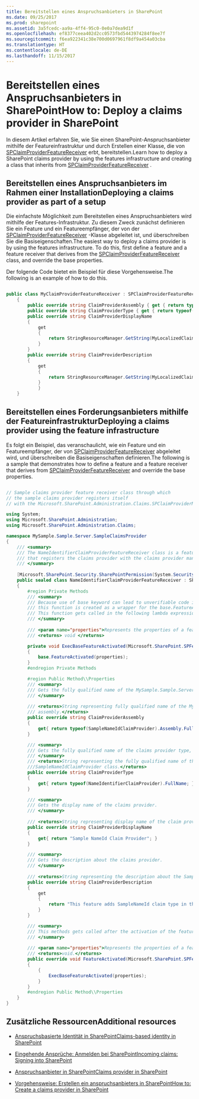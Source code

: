 ```yaml
---
title: Bereitstellen eines Anspruchsanbieters in SharePoint
ms.date: 09/25/2017
ms.prod: sharepoint
ms.assetid: 3a5fcedc-aa9a-4ff4-95c0-0e0a7dea9d1f
ms.openlocfilehash: ef8377ceea402d2cc0573fbd5443974284f8ee7f
ms.sourcegitcommit: f6ea922341c38e700d0697961f8df9a454a03cba
ms.translationtype: HT
ms.contentlocale: de-DE
ms.lasthandoff: 11/15/2017
---
```

# <a name="deploy-a-claims-provider-in-sharepoint"></a><span data-ttu-id="4b446-102">Bereitstellen eines Anspruchsanbieters in SharePoint</span><span class="sxs-lookup"><span data-stu-id="4b446-102">How to: Deploy a claims provider in SharePoint</span></span>

<span data-ttu-id="4b446-103">In diesem Artikel erfahren Sie, wie Sie einen SharePoint-Anspruchsanbieter mithilfe der Featureinfrastruktur und durch Erstellen einer Klasse, die von  [SPClaimProviderFeatureReceiver](https://msdn.microsoft.com/library/Microsoft.SharePoint.Administration.Claims.SPClaimProviderFeatureReceiver.aspx) erbt, bereitstellen.</span><span class="sxs-lookup"><span data-stu-id="4b446-103">Learn how to deploy a SharePoint claims provider by using the features infrastructure and creating a class that inherits from  [SPClaimProviderFeatureReceiver](https://msdn.microsoft.com/library/Microsoft.SharePoint.Administration.Claims.SPClaimProviderFeatureReceiver.aspx) .</span></span>

## <a name="deploying-a-claims-provider-as-part-of-a-setup"></a><span data-ttu-id="4b446-104">Bereitstellen eines Anspruchsanbieters im Rahmen einer Installation</span><span class="sxs-lookup"><span data-stu-id="4b446-104">Deploying a claims provider as part of a setup</span></span>
<span data-ttu-id="4b446-105"><a name="SP15_HowToDeployClaimsProvider_DeployingClaimsSetup"> </a></span><span class="sxs-lookup"><span data-stu-id="4b446-105"><a name="SP15_HowToDeployClaimsProvider_DeployingClaimsSetup"> </a></span></span>

<span data-ttu-id="4b446-p101">Die einfachste Möglichkeit zum Bereitstellen eines Anspruchsanbieters wird mithilfe der Features-Infrastruktur. Zu diesem Zweck zunächst definieren Sie ein Feature und ein Featureempfänger, der von der  [SPClaimProviderFeatureReceiver](https://msdn.microsoft.com/library/Microsoft.SharePoint.Administration.Claims.SPClaimProviderFeatureReceiver.aspx) -Klasse abgeleitet ist, und überschreiben Sie die Basiseigenschaften.</span><span class="sxs-lookup"><span data-stu-id="4b446-p101">The easiest way to deploy a claims provider is by using the features infrastructure. To do this, first define a feature and a feature receiver that derives from the  [SPClaimProviderFeatureReceiver](https://msdn.microsoft.com/library/Microsoft.SharePoint.Administration.Claims.SPClaimProviderFeatureReceiver.aspx) class, and override the base properties.</span></span>
  
    
    
<span data-ttu-id="4b446-108">Der folgende Code bietet ein Beispiel für diese Vorgehensweise.</span><span class="sxs-lookup"><span data-stu-id="4b446-108">The following is an example of how to do this.</span></span>
  
    
    



```cs

public class MyClaimProviderFeatureReceiver : SPClaimProviderFeatureReceiver
    {
        public override string ClaimProviderAssembly { get { return typeof(MyClaimProvider).Assembly.FullName; } }
        public override string ClaimProviderType { get { return typeof(MyClaimProvider).FullName; } }
        public override string ClaimProviderDisplayName
        {
            get
            {
                return StringResourceManager.GetString(MyLocalizedClaimProviderName);
            }
        }
        public override string ClaimProviderDescription
        {
            get
            {
                return StringResourceManager.GetString(MyLocalizedClaimProviderDescription);
            }
            }
    }
```


## <a name="deploying-a-claims-provider-using-the-feature-infrastructure"></a><span data-ttu-id="4b446-109">Bereitstellen eines Forderungsanbieters mithilfe der Featureinfrastruktur</span><span class="sxs-lookup"><span data-stu-id="4b446-109">Deploying a claims provider using the feature infrastructure</span></span>
<span data-ttu-id="4b446-110"><a name="SP15_HowToDeployClaimsProvider_DeployingClaimsFeature"> </a></span><span class="sxs-lookup"><span data-stu-id="4b446-110"><a name="SP15_HowToDeployClaimsProvider_DeployingClaimsFeature"> </a></span></span>

<span data-ttu-id="4b446-111">Es folgt ein Beispiel, das veranschaulicht, wie ein Feature und ein Featureempfänger, der von  [SPClaimProviderFeatureReceiver](https://msdn.microsoft.com/library/Microsoft.SharePoint.Administration.Claims.SPClaimProviderFeatureReceiver.aspx) abgeleitet wird, und überschreiben die Basiseigenschaften definieren.</span><span class="sxs-lookup"><span data-stu-id="4b446-111">The following is a sample that demonstrates how to define a feature and a feature receiver that derives from  [SPClaimProviderFeatureReceiver](https://msdn.microsoft.com/library/Microsoft.SharePoint.Administration.Claims.SPClaimProviderFeatureReceiver.aspx) and override the base properties.</span></span>
  
    
    

```cs

// Sample claims provider feature receiver class through which
// the sample claims provider registers itself 
// with the Microsoft.SharePoint.Administration.Claims.SPClaimProviderManager class.

using System;
using Microsoft.SharePoint.Administration;
using Microsoft.SharePoint.Administration.Claims;

namespace MySample.Sample.Server.SampleClaimsProvider
{
    /// <summary>
    /// The NameIdentifierClaimProviderFeatureReceiver class is a feature receiver class
    /// that registers the claims provider with the claims provider manager.
    /// </summary>
    
    [Microsoft.SharePoint.Security.SharePointPermission(System.Security.Permissions.SecurityAction.Demand, ObjectModel = true)]
    public sealed class NameIdentifierClaimProviderFeatureReceiver : SPClaimProviderFeatureReceiver
    {
        #region Private Methods
        /// <summary>
        /// Because use of base keyword can lead to unverifiable code inside a lambda expression, 
        /// this function is created as a wrapper for the base.FeatureActivated function.
        /// This function gets called in the following lambda expression.
        /// </summary>
        
        /// <param name="properties">Represents the properties of a feature activation.</param>
        /// <returns> void </returns>

        private void ExecBaseFeatureActivated(Microsoft.SharePoint.SPFeatureReceiverProperties properties)
        {
            base.FeatureActivated(properties);
        }
        #endregion Private Methods

        #region Public Method\\Properties
        /// <summary>
        /// Gets the fully qualified name of the MySample.Sample.Server.SampleClaimsProvider assembly.
        /// </summary>
        
        /// <returns>String representing fully qualified name of the MySample.Sample.Server.SampleClaimsProvider
        /// assembly.</returns>
        public override string ClaimProviderAssembly
        {
            get{ return typeof(SampleNameIdClaimProvider).Assembly.FullName; }
        }

        /// <summary>
        /// Gets the fully qualified name of the claims provider type, including the namespace of the type. 
        /// </summary>
        /// <returns>String representing the fully qualified name of the 
        ///SampleNameIdClaimProvider class.</returns>
        public override string ClaimProviderType
        {
            get{ return typeof(NameIdentifierClaimProvider).FullName; }
        }

        /// <summary>
        /// Gets the display name of the claims provider.
        /// </summary>
        
        /// <returns>String representing display name of the claim provider.</returns>
        public override string ClaimProviderDisplayName
        {
            get{ return "Sample NameId Claim Provider"; }
        }

        /// <summary>
        /// Gets the description about the claims provider. 
        /// </summary>
        
        /// <returns>String representing the description about the SampleClaimProvider.</returns>
        public override string ClaimProviderDescription
        {
            get
            {
                return "This feature adds SampleNameId claim type in the SAML token created by the STS.";
            }
        }

        /// <summary>
        /// This methods gets called after the activation of the feature.
        /// </summary>
        
        /// <param name="properties">Represents the properties of a feature activation<./param>
        /// <returns>void.</returns>
        public override void FeatureActivated(Microsoft.SharePoint.SPFeatureReceiverProperties properties)
        {     
            {
                ExecBaseFeatureActivated(properties);
            }            
        }
        #endregion Public Method\\Properties
    }
}

```


## <a name="additional-resources"></a><span data-ttu-id="4b446-112">Zusätzliche Ressourcen</span><span class="sxs-lookup"><span data-stu-id="4b446-112">Additional resources</span></span>
<span data-ttu-id="4b446-113"><a name="SP15_HowToDeployClaimsProvider_AdditionalResources"> </a></span><span class="sxs-lookup"><span data-stu-id="4b446-113"><a name="SP15_HowToDeployClaimsProvider_AdditionalResources"> </a></span></span>


-  [<span data-ttu-id="4b446-114">Anspruchsbasierte Identität in SharePoint</span><span class="sxs-lookup"><span data-stu-id="4b446-114">Claims-based identity in SharePoint</span></span>](claims-based-identity-in-sharepoint.md)
    
  
-  [<span data-ttu-id="4b446-115">Eingehende Ansprüche: Anmelden bei SharePoint</span><span class="sxs-lookup"><span data-stu-id="4b446-115">Incoming claims: Signing into SharePoint</span></span>](incoming-claims-signing-into-sharepoint.md)
    
  
-  [<span data-ttu-id="4b446-116">Anspruchsanbieter in SharePoint</span><span class="sxs-lookup"><span data-stu-id="4b446-116">Claims provider in SharePoint</span></span>](claims-provider-in-sharepoint.md)
    
  
-  [<span data-ttu-id="4b446-117">Vorgehensweise: Erstellen ein anspruchsanbieters in SharePoint</span><span class="sxs-lookup"><span data-stu-id="4b446-117">How to: Create a claims provider in SharePoint</span></span>](how-to-create-a-claims-provider-in-sharepoint.md)
    
  


